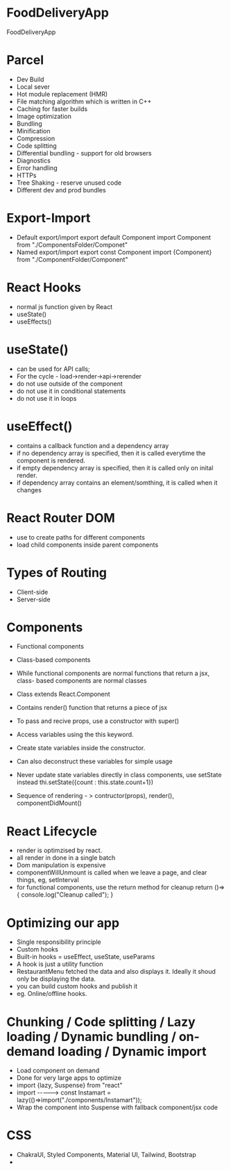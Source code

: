 # FoodDeliveryApp
FoodDeliveryApp

# Parcel
- Dev Build
- Local sever
- Hot module replacement (HMR)
- File matching algorithm which is written in C++
- Caching for faster builds
- Image optimization
- Bundling
- Minification
- Compression
- Code splitting
- Differential bundling - support for old browsers
- Diagnostics
- Error handling
- HTTPs
- Tree Shaking - reserve unused code
- Different dev and prod bundles

# Export-Import
- Default export/import
    export default Component
    import Component from "./ComponentsFolder/Componet"
- Named export/import
    export const Component
    import {Component} from "./ComponentFolder/Component"

# React Hooks
- normal js function given by React
- useState()
- useEffects()


# useState()
- can be used for API calls;
- For the cycle - load->render->api->rerender
- do not use outside of the component
- do not use it in conditional statements
- do not use it in loops

# useEffect()
- contains a callback function and a dependency array
- if no dependency array is specified, then it is called everytime the component is rendered.
- if empty dependency array is specified, then it is called only on inital render.
- if dependency array contains an element/somthing, it is called when it changes

# React Router DOM
- use to create paths for different components
- load child components inside parent components

# Types of Routing
- Client-side
- Server-side


# Components
- Functional components
- Class-based components

- While functional components are normal functions that return a jsx, class- based components are normal classes

- Class extends React.Component
- Contains render() function that returns a piece of jsx
- To pass and recive props, use a constructor with super()
- Access variables using the this keyword.
- Create state variables inside the constructor.
- Can also deconstruct these variables for simple usage
- Never update state variables directly in class components, use setState instead
    thi.setState({count : this.state.count+1})
- Sequence of rendering - > contructor(props), render(), componentDidMount()

# React Lifecycle
- render is optimzised by react.
- all render in done in a single batch
- Dom manipulation is expensive
- componentWillUnmount is called when we leave a page, and clear things, eg, setInterval
- for functional components, use the return method for cleanup 
    return ()=>{
        console.log("Cleanup called");
    }

# Optimizing our app
- Single responsibility principle
- Custom hooks
- Built-in hooks = useEffect, useState, useParams
- A hook is just a utility function
- RestaurantMenu fetched the data and also displays it. Ideally it shoud only be displaying the data.
- you can build custom hooks and publish it
- eg. Online/offline hooks.

# Chunking / Code splitting / Lazy loading / Dynamic bundling / on-demand loading / Dynamic import
- Load component on demand
- Done for very large apps to optimize 
- import {lazy, Suspense} from "react"
- import -----> const Instamart = lazy(()=>import("./components/Instamart")); 
- Wrap the component into Suspense with fallback component/jsx code

# CSS
- ChakraUI, Styled Components, Material UI, Tailwind, Bootstrap
- 